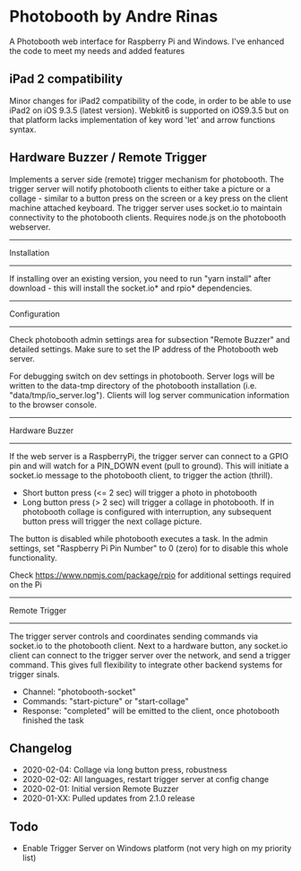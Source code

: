 # Photobooth by Andre Rinas
A Photobooth web interface for Raspberry Pi and Windows. I've enhanced the code to meet my needs and added features

## iPad 2 compatibility
Minor changes for  iPad2 compatibility of the code, in order to be able to use iPad2 on iOS 9.3.5 (latest version). Webkit6 is supported on iOS9.3.5 but on that platform lacks implementation of key word 'let' and arrow functions syntax.

## Hardware Buzzer / Remote Trigger
Implements a server side (remote) trigger mechanism for photobooth. The trigger server will notify photobooth clients to either take a picture or a collage - similar to a button press on the screen or a key press on the client machine attached keyboard. The trigger server uses socket.io to maintain connectivity to the photobooth clients. Requires node.js on the photobooth webserver.

************
Installation
************
If installing over an existing version, you need to run "yarn install" after download - this will install the socket.io* and rpio* dependencies.

*************
Configuration
*************
Check photobooth admin settings area for subsection "Remote Buzzer" and detailed settings. Make sure to set the IP address of the Photobooth web server.

For debugging switch on dev settings in photobooth. Server logs will be written to the data-tmp directory of the photobooth installation (i.e. "data/tmp/io_server.log"). Clients will log server communication information to the browser console. 

***************
Hardware Buzzer
***************
If the web server is a RaspberryPi, the trigger server can connect to a GPIO pin and will watch for a PIN_DOWN event (pull to ground). This will initiate a socket.io message to the photobooth client, to trigger the action (thrill).

- Short button press (<= 2 sec) will trigger a photo in photobooth
- Long button press (> 2 sec) will trigger a collage in photobooth. If in photobooth collage is configured with interruption, any subsequent button press will trigger the next collage picture. 

The button is disabled while photobooth executes a task. In the admin settings, set "Raspberry Pi Pin Number" to 0 (zero) for to disable this whole functionality.

Check https://www.npmjs.com/package/rpio for additional settings required on the Pi

**************
Remote Trigger
**************
The trigger server controls and coordinates sending commands via socket.io to the photobooth client. Next to a hardware button, any socket.io client can connect to the trigger server over the network, and send a trigger command. This gives full flexibility to integrate other backend systems for trigger sinals.

- Channel: "photobooth-socket"
- Commands: "start-picture" or "start-collage"
- Response: "completed"  will be emitted to the client, once photobooth finished the task


## Changelog
- 2020-02-04: Collage via long button press, robustness
- 2020-02-02: All languages, restart trigger server at config change
- 2020-02-01: Initial version Remote Buzzer
- 2020-01-XX: Pulled updates from 2.1.0 release

## Todo
- Enable Trigger Server on Windows platform (not very high on my priority list)
